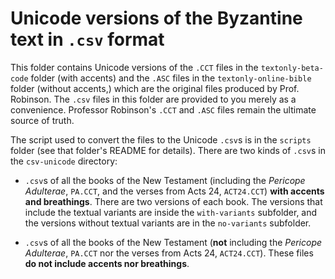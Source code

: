 # Unicode versions of the Byzantine text in `.csv` format

This folder contains Unicode versions of the `.CCT` files in the `textonly-beta-code` folder (with accents) and the `.ASC` files in the `textonly-online-bible` folder (without accents,) which are the original files produced by Prof. Robinson. The `.csv` files in this folder are provided to you merely as a convenience. Professor Robinson's `.CCT` and `.ASC` files remain the ultimate source of truth.

The script used to convert the files to the Unicode `.csv`s is in the `scripts` folder (see that folder's README for details). There are two kinds of `.csv`s in the `csv-unicode` directory:

* `.csv`s of all the books of the New Testament (including the *Pericope Adulterae*, `PA.CCT`, and the verses from Acts 24, `ACT24.CCT`) **with accents and breathings**. There are two versions of each book. The versions that include the textual variants are inside the `with-variants` subfolder, and the versions without textual variants are in the `no-variants` subfolder.

* `.csv`s of all the books of the New Testament (**not** including the *Pericope Adulterae*, `PA.CCT` nor the verses from Acts 24, `ACT24.CCT`). These files **do not include accents nor breathings**.
